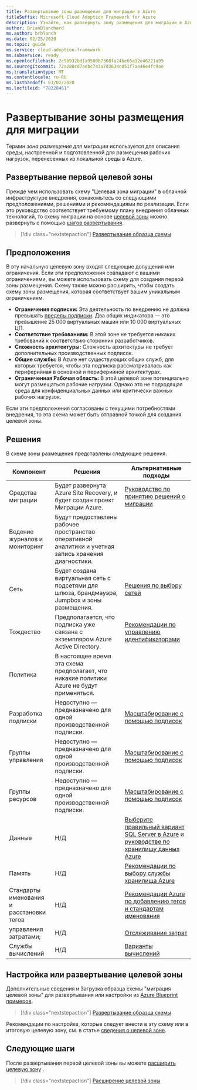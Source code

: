 ```yaml
---
title: Развертывание зоны размещения для миграции в Azure
titleSuffix: Microsoft Cloud Adoption Framework for Azure
description: Узнайте, как развернуть зону размещения для миграции в Azure.
author: BrianBlanchard
ms.author: brblanch
ms.date: 02/25/2020
ms.topic: guide
ms.service: cloud-adoption-framework
ms.subservice: ready
ms.openlocfilehash: 2c9b932bd1a9500b7308fa24be65a12e46221a99
ms.sourcegitcommit: 72a280cd7aebc743a7d3634c051f7ae46e4fc9ae
ms.translationtype: MT
ms.contentlocale: ru-RU
ms.lasthandoff: 03/02/2020
ms.locfileid: "78228461"
---
```

<!-- cSpell:ignore vCPUs jumpbox -->

# <a name="deploy-a-migration-landing-zone"></a>Развертывание зоны размещения для миграции

Термин *зона размещения для миграции* используется для описания среды, настроенной и подготовленной для размещения рабочих нагрузок, перенесенных из локальной среды в Azure.

## <a name="deploy-the-first-landing-zone"></a>Развертывание первой целевой зоны

Прежде чем использовать схему "Целевая зона миграции" в облачной инфраструктуре внедрения, ознакомьтесь со следующими предположениями, решениями и рекомендациями по реализации. Если это руководство соответствует требуемому плану внедрения облачных технологий, то схему миграции на основе [целевой зоны](https://docs.microsoft.com/azure/governance/blueprints/samples/caf-migrate-landing-zone/index) можно развернуть с помощью [шагов развертывания][deploy-sample].

> [!div class="nextstepaction"]
> [Развертывание образца схемы][deploy-sample]

## <a name="assumptions"></a>Предположения

В эту начальную целевую зону входят следующие допущения или ограничения. Если эти предположения совпадают с вашими ограничениями, вы можете использовать схему для создания первой зоны размещения. Схему также можно расширить, чтобы создать схему зоны размещения, которая соответствует вашим уникальным ограничениям.

- **Ограничения подписки:** Эта деятельность по внедрению не должна превышать [пределы подписки](https://docs.microsoft.com/azure/azure-subscription-service-limits). Два общих индикатора — это превышение 25 000 виртуальных машин или 10 000 виртуальных ЦП.
- **Соответствие требованиям:** В этой зоне не требуется никаких требований к соответствию сторонних разработчиков.
- **Сложность архитектуры:** Сложность архитектуры не требует дополнительных производственных подписок.
- **Общие службы:** В Azure нет существующих общих служб, для которых требуется, чтобы эта подписка рассматривалась как периферийная в основной и периферийной архитектурах.
- **Ограниченная Рабочая область:** В этой целевой зоне потенциально могут размещаться рабочие нагрузки. Однако это не подходящая среда для конфиденциальных данных или критически важных рабочих нагрузок.

Если эти предположения согласованы с текущими потребностями внедрения, то эта схема может быть отправной точкой для создания целевой зоны.

## <a name="decisions"></a>Решения

В схеме зоны размещения представлены следующие решения.

| Компонент                    | Решения                                                                                         | Альтернативные подходы                                                                                                                                                                                                                                                               |
|------------------------------|---------------------------------------------------------------------------------------------------|--------------------------------------------------------------------------------------------------------------------------------------------------------------------------------------------------------------------------------------------------------------------------------------|
| Средства миграции              | Будет развернута Azure Site Recovery, и будет создан проект Миграции Azure.                | [Руководство по принятию решений о миграции](../../decision-guides/migrate-decision-guide/index.md)                                                                                                                                                                                              |
| Ведение журналов и мониторинг       | Будут предоставлены рабочее пространство оперативной аналитики и учетная запись хранения диагностики.                |                                                                                                                                                                                                                                                                                      |
| Сеть                      | Будет создана виртуальная сеть с подсетями для шлюза, брандмауэра, Jumpbox и зоны размещения.  | [Решения по выбору сетей](../considerations/networking-options.md)                                                                                                                                                                                                                      |
| Тождество                     | Предполагается, что подписка уже связана с экземпляром Azure Active Directory. | [Рекомендации по управлению идентификаторами](https://docs.microsoft.com/azure/security/azure-security-identity-management-best-practices?toc=https://docs.microsoft.com/azure/cloud-adoption-framework/toc.json&bc=https://docs.microsoft.com/azure/cloud-adoption-framework/bread/toc.json) |
| Политика                       | В настоящее время эта схема предполагает, что никакие политики Azure не будут применяться.                        |                                                                                                                                                                                                                                                                                      |
| Разработка подписки          | Недоступно — предназначено для одной производственной подписки.                                              | [Масштабирование с помощью подписок](../azure-best-practices/scaling-subscriptions.md)                                                                                                                                                                                                            |
| Группы управления            | Недоступно — предназначено для одной производственной подписки.                                              | [Масштабирование с помощью подписок](../azure-best-practices/scaling-subscriptions.md)                                                                                                                                                                                                            |
| Группы ресурсов              | Недоступно — предназначено для одной производственной подписки.                                              | [Масштабирование с помощью подписок](../azure-best-practices/scaling-subscriptions.md)                                                                                                                                                                                                            |
| Данные                         | Н/Д                                                                                               | [Выберите правильный вариант SQL Server в Azure](https://docs.microsoft.com/azure/sql-database/sql-database-paas-vs-sql-server-iaas) и [руководстве по хранилищу данных Azure](https://docs.microsoft.com/azure/architecture/guide/technology-choices/data-store-overview)                      |
| Память                      | Н/Д                                                                                               | [Рекомендации по выбору службы хранилища Azure](../considerations/storage-options.md)                                                                                                                                                                                                                       |
| Стандарты именования и расстановки тегов | Н/Д                                                                                               | [Рекомендации Azure по добавлению тегов и стандартам именования](../azure-best-practices/naming-and-tagging.md)                                                                                                                                                                                                   |
| управления затратами;              | Н/Д                                                                                               | [Отслеживание затрат](../azure-best-practices/track-costs.md)                                                                                                                                                                                                                             |
| Службы вычислений                      | Н/Д                                                                                               | [Варианты вычислений](../considerations/compute-options.md)                                                                                                                                                                                                                              |

## <a name="customize-or-deploy-a-landing-zone"></a>Настройка или развертывание целевой зоны

Дополнительные сведения и Загрузка образца схемы "миграция целевой зоны" для развертывания или настройки из [Azure Blueprint примеров][deploy-sample].

> [!div class="nextstepaction"]
> [Развертывание образца схемы][deploy-sample]

Рекомендации по настройке, которые следует внести в эту схему или в итоговую целевую зону, см. в статье [сведения о целевой зоне](../considerations/index.md).

## <a name="next-steps"></a>Следующие шаги

После развертывания первой целевой зоны вы можете [расширить целевую зону](../considerations/index.md) .

> [!div class="nextstepaction"]
> [Расширение целевой зоны](../considerations/index.md)

<!-- links -->

[deploy-sample]: https://docs.microsoft.com/azure/governance/blueprints/samples/caf-migrate-landing-zone/deploy
